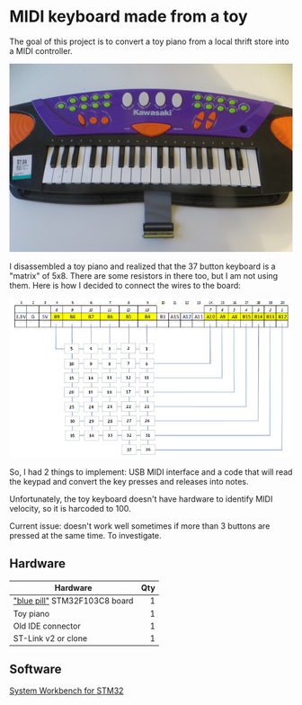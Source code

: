 # MIDI keyboard made from a toy

The goal of this project is to convert a toy piano from a local thrift store into a MIDI controller. 

![Toy piano](https://raw.githubusercontent.com/abelykh0/stm32f103-midi/master/doc/ToyPiano.jpg)

I disassembled a toy piano and realized that the 37 button keyboard is a "matrix" of 5x8. There are some resistors in there too, but I am not using them. Here is how I decided to connect the wires to the board:

![Pinout](https://raw.githubusercontent.com/abelykh0/stm32f103-midi/master/doc/Pinout.png)

So, I had 2 things to implement: USB MIDI interface and a code that will read the keypad and convert the key presses and releases into notes.

Unfortunately, the toy keyboard doesn't have hardware to identify MIDI velocity, so it is harcoded to 100.

Current issue: doesn't work well sometimes if more than 3 buttons are pressed at the same time. To investigate.

## Hardware

| Hardware      |    Qty|
| ------------- | -----:|
| ["blue pill"](https://stm32-base.org/boards/STM32F103C8T6-Blue-Pill) STM32F103C8 board | 1
| Toy piano | 1
| Old IDE connector | 1
| ST-Link v2 or clone | 1

## Software

[System Workbench for STM32](https://www.st.com/en/development-tools/sw4stm32.html/)
